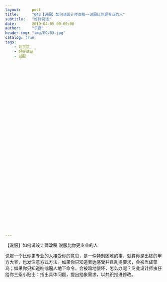 ```yaml
---
layout:     post
title:      "042【说服】如何请设计师改稿——说服比你更专业的人"
subtitle:   "好好说话"
date:       2019-04-05 00:00:00
author:     "于磊"
header-img: "img/EQ/03.jpg"
catalog: true
tags:
    - 刘京京
    - 好好说话
    - 说服








































---
```


  

【说服】如何请设计师改稿
 说服比你更专业的人 

  

 说服一个比你更专业的人接受你的意见，是一件特别困难的事，就算你是出钱的甲方大爷，也发注意方式方法。如果你只知道表达感受并且乱提要求，会被当成菜鸟；如果你只知道咄咄逼人地下命令，会被暗地使坏，怎么办呢？专业设计师虫仔给你三条小贴士：指出具体问题，提出抽象需求，以共识推进修改。 

 